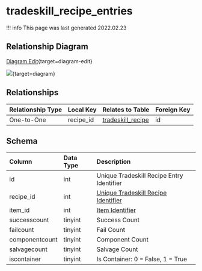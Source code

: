 # tradeskill_recipe_entries

!!! info
	This page was last generated 2022.02.23

## Relationship Diagram

[Diagram Edit](https://mermaid.live/edit#eyJjb2RlIjoiZXJEaWFncmFtXG4gICAgdHJhZGVza2lsbF9yZWNpcGVfZW50cmllcyB7XG4gICAgICAgIGludCBpdGVtX2lkXG4gICAgICAgIGludCByZWNpcGVfaWRcbiAgICB9XG4gICAgdHJhZGVza2lsbF9yZWNpcGUge1xuICAgICAgICBpbnQgaWRcbiAgICB9XG4gICAgdHJhZGVza2lsbF9yZWNpcGVfZW50cmllcyB8fC0tb3sgdHJhZGVza2lsbF9yZWNpcGUgOiBPbmUtdG8tT25lXG5cbiIsIm1lcm1haWQiOnsidGhlbWUiOiJkZWZhdWx0In0sInVwZGF0ZUVkaXRvciI6dHJ1ZSwiYXV0b1N5bmMiOnRydWUsInVwZGF0ZURpYWdyYW0iOnRydWV9){target=diagram-edit}

[![](https://mermaid.ink/img/eyJjb2RlIjoiZXJEaWFncmFtXG4gICAgdHJhZGVza2lsbF9yZWNpcGVfZW50cmllcyB7XG4gICAgICAgIGludCBpdGVtX2lkXG4gICAgICAgIGludCByZWNpcGVfaWRcbiAgICB9XG4gICAgdHJhZGVza2lsbF9yZWNpcGUge1xuICAgICAgICBpbnQgaWRcbiAgICB9XG4gICAgdHJhZGVza2lsbF9yZWNpcGVfZW50cmllcyB8fC0tb3sgdHJhZGVza2lsbF9yZWNpcGUgOiBPbmUtdG8tT25lXG5cbiIsIm1lcm1haWQiOnsidGhlbWUiOiJkZWZhdWx0In0sInVwZGF0ZUVkaXRvciI6dHJ1ZSwiYXV0b1N5bmMiOnRydWUsInVwZGF0ZURpYWdyYW0iOnRydWV9)](https://mermaid.ink/img/eyJjb2RlIjoiZXJEaWFncmFtXG4gICAgdHJhZGVza2lsbF9yZWNpcGVfZW50cmllcyB7XG4gICAgICAgIGludCBpdGVtX2lkXG4gICAgICAgIGludCByZWNpcGVfaWRcbiAgICB9XG4gICAgdHJhZGVza2lsbF9yZWNpcGUge1xuICAgICAgICBpbnQgaWRcbiAgICB9XG4gICAgdHJhZGVza2lsbF9yZWNpcGVfZW50cmllcyB8fC0tb3sgdHJhZGVza2lsbF9yZWNpcGUgOiBPbmUtdG8tT25lXG5cbiIsIm1lcm1haWQiOnsidGhlbWUiOiJkZWZhdWx0In0sInVwZGF0ZUVkaXRvciI6dHJ1ZSwiYXV0b1N5bmMiOnRydWUsInVwZGF0ZURpYWdyYW0iOnRydWV9){target=diagram}

## Relationships

| Relationship Type | Local Key | Relates to Table | Foreign Key |
| :--- | :--- | :--- | :--- |
| One-to-One | recipe_id | [tradeskill_recipe](../../schema/tradeskills/tradeskill_recipe.md) | id |


## Schema

| Column | Data Type | Description |
| :--- | :--- | :--- |
| id | int | Unique Tradeskill Recipe Entry Identifier |
| recipe_id | int | [Unique Tradeskill Recipe Identifier](tradeskill_recipe.md) |
| item_id | int | [Item Identifier](../../schema/items/items.md) |
| successcount | tinyint | Success Count |
| failcount | tinyint | Fail Count |
| componentcount | tinyint | Component Count |
| salvagecount | tinyint | Salvage Count |
| iscontainer | tinyint | Is Container: 0 = False, 1 = True |

